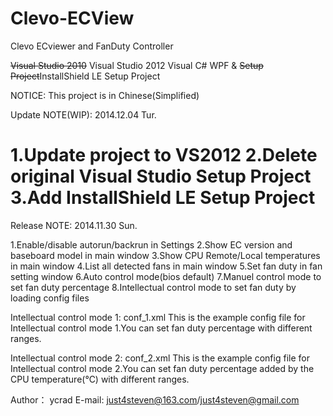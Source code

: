 Clevo-ECView
============

Clevo ECviewer and FanDuty Controller

<s>Visual Studio 2010</s>
Visual Studio 2012
Visual C# WPF &amp; <s>Setup Project</s>InstallShield LE Setup Project

NOTICE: This project is in Chinese(Simplified)

Update NOTE(WIP):
2014.12.04 Tur.

1.Update project to VS2012
2.Delete original Visual Studio Setup Project
3.Add InstallShield LE Setup Project
==================================================================

Release NOTE:
2014.11.30 Sun.

1.Enable/disable autorun/backrun in Settings
2.Show EC version and baseboard model in main window
3.Show CPU Remote/Local temperatures in main window
4.List all detected fans in main window
5.Set fan duty in fan setting window
6.Auto control mode(bios default)
7.Manuel control mode to set fan duty percentage
8.Intellectual control mode to set fan duty by loading config files

Intellectual control mode 1:
	conf_1.xml
This is the example config file for Intellectual control mode 1.You can
set fan duty percentage with different ranges.

Intellectual control mode 2:
	conf_2.xml
This is the example config file for Intellectual control mode 2.You can
set fan duty percentage added by the CPU temperature(℃) with different 
ranges.

Author： ycrad
E-mail:	just4steven@163.com/just4steven@gmail.com
